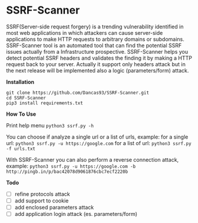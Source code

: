 # SSRF-Scanner

SSRF(Server-side request forgery) is a trending vulnerability identified in most web applications in which attackers can cause server-side applications to make HTTP requests to arbitrary domains or subdomains. SSRF-Scanner tool is an automated tool that can find the potential SSRF issues actually from a Infrastructure prospective. SSRF-Scanner helps you detect potential SSRF headers and validates the finding it by making a HTTP request back to your server. Actually it support only headers attack but in the next release will be implemented also a logic (parameters/form) attack. 

**Installation**

```
git clone https://github.com/Dancas93/SSRF-Scanner.git
cd SSRF-Scanner
pip3 install requirements.txt
```

**How To Use**

Print help menu
`python3 ssrf.py -h`

You can choose if analyze a single url or a list of urls, example:
for a single url: `python3 ssrf.py -u https://google.com`
for a list of url: `python3 ssrf.py -f urls.txt`

With SSRF-Scanner you can also perform a reverse connection attack, example:
`python3 ssrf.py -u https://google.com -b http://pingb.in/p/bac42078d9061876cbc7ecf2220b`

****Todo****
- [ ] refine protocols attack
- [ ] add support to cookie
- [ ] add enclosed parameters attack
- [ ] add application login attack (es. parameters/form)
